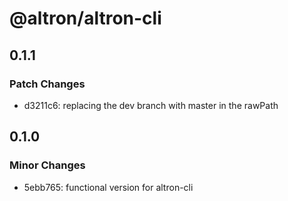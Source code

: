 # @altron/altron-cli

## 0.1.1

### Patch Changes

- d3211c6: replacing the dev branch with master in the rawPath

## 0.1.0

### Minor Changes

- 5ebb765: functional version for altron-cli
